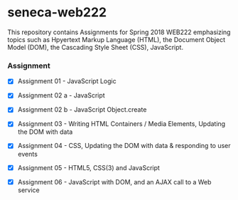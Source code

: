 # seneca-web222

This repository contains Assignments for Spring 2018 WEB222 emphasizing topics such as Hpyertext Markup Language (HTML), the Document Object Model (DOM), the Cascading Style Sheet (CSS), JavaScript. 

### Assignment
- [x] Assignment 01 - JavaScript Logic
- [x] Assignment 02 a - JavaScript 
- [x] Assignment 02 b - JavaScript Object.create
- [x] Assignment 03 - Writing HTML Containers / Media Elements, Updating the DOM with data
- [x] Assignment 04 - CSS, Updating the DOM with data & responding to user events
- [x] Assignment 05 - HTML5, CSS(3) and JavaScript
- [x] Assignment 06 - JavaScript with DOM, and an AJAX call to a Web service 


